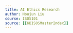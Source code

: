 ```yaml
---
title: AI Ethics Research
author: Houjun Liu
course: ISOS101
source: [[KBISOSMasterIndex]]
---
```



# 


